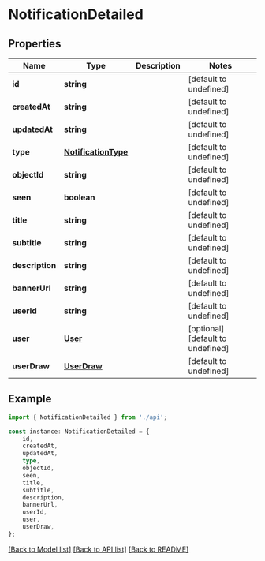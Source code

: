 # NotificationDetailed


## Properties

Name | Type | Description | Notes
------------ | ------------- | ------------- | -------------
**id** | **string** |  | [default to undefined]
**createdAt** | **string** |  | [default to undefined]
**updatedAt** | **string** |  | [default to undefined]
**type** | [**NotificationType**](NotificationType.md) |  | [default to undefined]
**objectId** | **string** |  | [default to undefined]
**seen** | **boolean** |  | [default to undefined]
**title** | **string** |  | [default to undefined]
**subtitle** | **string** |  | [default to undefined]
**description** | **string** |  | [default to undefined]
**bannerUrl** | **string** |  | [default to undefined]
**userId** | **string** |  | [default to undefined]
**user** | [**User**](User.md) |  | [optional] [default to undefined]
**userDraw** | [**UserDraw**](UserDraw.md) |  | [default to undefined]

## Example

```typescript
import { NotificationDetailed } from './api';

const instance: NotificationDetailed = {
    id,
    createdAt,
    updatedAt,
    type,
    objectId,
    seen,
    title,
    subtitle,
    description,
    bannerUrl,
    userId,
    user,
    userDraw,
};
```

[[Back to Model list]](../README.md#documentation-for-models) [[Back to API list]](../README.md#documentation-for-api-endpoints) [[Back to README]](../README.md)
